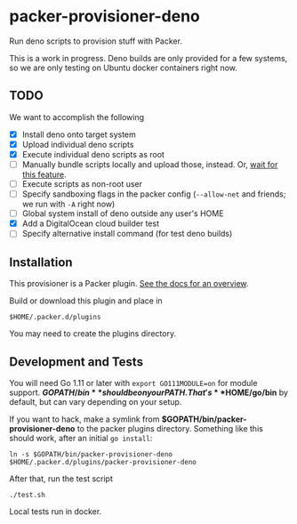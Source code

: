 # packer-provisioner-deno

Run deno scripts to provision stuff with Packer.

This is a work in progress. Deno builds are only provided for a few systems, so
we are only testing on Ubuntu docker containers right now.

## TODO

We want to accomplish the following

- [x] Install deno onto target system
- [x] Upload individual deno scripts
- [x] Execute individual deno scripts as root
- [ ] Manually bundle scripts locally and upload those, instead. Or, [wait for this feature](https://github.com/denoland/deno/issues/2357).
- [ ] Execute scripts as non-root user
- [ ] Specify sandboxing flags in the packer config (`--allow-net` and friends; we run with `-A` right now)
- [ ] Global system install of deno outside any user's HOME
- [x] Add a DigitalOcean cloud builder test
- [ ] Specify alternative install command (for test deno builds)

## Installation

This provisioner is a Packer plugin. [See the docs for an overview](https://www.packer.io/docs/extending/plugins.html#installing-plugins).

Build or download this plugin and place in

```
$HOME/.packer.d/plugins
```

You may need to create the plugins directory.


## Development and Tests

You will need Go 1.11 or later with `export GO111MODULE=on` for module support.
**$GOPATH/bin** should be on your PATH. That's **$HOME/go/bin** by default, but
can vary depending on your setup.

If you want to hack, make a symlink from **$GOPATH/bin/packer-provisioner-deno**
to the packer plugins directory. Something like this should work, after an
initial `go install`:

```
ln -s $GOPATH/bin/packer-provisioner-deno $HOME/.packer.d/plugins/packer-provisioner-deno
```

After that, run the test script

```
./test.sh
```

Local tests run in docker.


